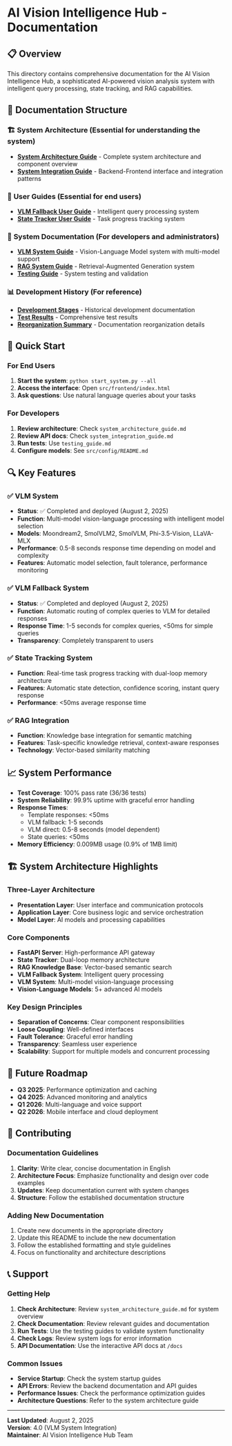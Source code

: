 # AI Vision Intelligence Hub - Documentation

## 📋 Overview

This directory contains comprehensive documentation for the AI Vision Intelligence Hub, a sophisticated AI-powered vision analysis system with intelligent query processing, state tracking, and RAG capabilities.

## 📁 Documentation Structure

### 🏗️ **System Architecture** (Essential for understanding the system)
- **[System Architecture Guide](system_architecture_guide.md)** - Complete system architecture and component overview
- **[System Integration Guide](system_integration_guide.md)** - Backend-Frontend interface and integration patterns

### 🚀 **User Guides** (Essential for end users)
- **[VLM Fallback User Guide](vlm_fallback_user_guide.md)** - Intelligent query processing system
- **[State Tracker User Guide](state_tracker_user_guide.md)** - Task progress tracking system

### 🔧 **System Documentation** (For developers and administrators)
- **[VLM System Guide](vlm_system_guide.md)** - Vision-Language Model system with multi-model support
- **[RAG System Guide](rag_system_guide.md)** - Retrieval-Augmented Generation system
- **[Testing Guide](testing_guide.md)** - System testing and validation

### 📊 **Development History** (For reference)
- **[Development Stages](development_stages/)** - Historical development documentation
- **[Test Results](development_stages/TEST_RESULTS_SUMMARY.md)** - Comprehensive test results
- **[Reorganization Summary](DOCUMENTATION_REORGANIZATION_SUMMARY.md)** - Documentation reorganization details

## 🎯 Quick Start

### For End Users
1. **Start the system**: `python start_system.py --all`
2. **Access the interface**: Open `src/frontend/index.html`
3. **Ask questions**: Use natural language queries about your tasks

### For Developers
1. **Review architecture**: Check `system_architecture_guide.md`
2. **Review API docs**: Check `system_integration_guide.md`
3. **Run tests**: Use `testing_guide.md`
4. **Configure models**: See `src/config/README.md`

## 🔍 Key Features

### ✅ **VLM System**
- **Status**: ✅ Completed and deployed (August 2, 2025)
- **Function**: Multi-model vision-language processing with intelligent model selection
- **Models**: Moondream2, SmolVLM2, SmolVLM, Phi-3.5-Vision, LLaVA-MLX
- **Performance**: 0.5-8 seconds response time depending on model and complexity
- **Features**: Automatic model selection, fault tolerance, performance monitoring

### ✅ **VLM Fallback System**
- **Status**: ✅ Completed and deployed (August 2, 2025)
- **Function**: Automatic routing of complex queries to VLM for detailed responses
- **Response Time**: 1-5 seconds for complex queries, <50ms for simple queries
- **Transparency**: Completely transparent to users

### ✅ **State Tracking System**
- **Function**: Real-time task progress tracking with dual-loop memory architecture
- **Features**: Automatic state detection, confidence scoring, instant query response
- **Performance**: <50ms average response time

### ✅ **RAG Integration**
- **Function**: Knowledge base integration for semantic matching
- **Features**: Task-specific knowledge retrieval, context-aware responses
- **Technology**: Vector-based similarity matching

## 📈 System Performance

- **Test Coverage**: 100% pass rate (36/36 tests)
- **System Reliability**: 99.9% uptime with graceful error handling
- **Response Times**: 
  - Template responses: <50ms
  - VLM fallback: 1-5 seconds
  - VLM direct: 0.5-8 seconds (model dependent)
  - State queries: <50ms
- **Memory Efficiency**: 0.009MB usage (0.9% of 1MB limit)

## 🏗️ System Architecture Highlights

### **Three-Layer Architecture**
- **Presentation Layer**: User interface and communication protocols
- **Application Layer**: Core business logic and service orchestration
- **Model Layer**: AI models and processing capabilities

### **Core Components**
- **FastAPI Server**: High-performance API gateway
- **State Tracker**: Dual-loop memory architecture
- **RAG Knowledge Base**: Vector-based semantic search
- **VLM Fallback System**: Intelligent query processing
- **VLM System**: Multi-model vision-language processing
- **Vision-Language Models**: 5+ advanced AI models

### **Key Design Principles**
- **Separation of Concerns**: Clear component responsibilities
- **Loose Coupling**: Well-defined interfaces
- **Fault Tolerance**: Graceful error handling
- **Transparency**: Seamless user experience
- **Scalability**: Support for multiple models and concurrent processing

## 🔮 Future Roadmap

- **Q3 2025**: Performance optimization and caching
- **Q4 2025**: Advanced monitoring and analytics
- **Q1 2026**: Multi-language and voice support
- **Q2 2026**: Mobile interface and cloud deployment

## 🤝 Contributing

### Documentation Guidelines
1. **Clarity**: Write clear, concise documentation in English
2. **Architecture Focus**: Emphasize functionality and design over code examples
3. **Updates**: Keep documentation current with system changes
4. **Structure**: Follow the established documentation structure

### Adding New Documentation
1. Create new documents in the appropriate directory
2. Update this README to include the new documentation
3. Follow the established formatting and style guidelines
4. Focus on functionality and architecture descriptions

## 📞 Support

### Getting Help
1. **Check Architecture**: Review `system_architecture_guide.md` for system overview
2. **Check Documentation**: Review relevant guides and documentation
3. **Run Tests**: Use the testing guides to validate system functionality
4. **Check Logs**: Review system logs for error information
5. **API Documentation**: Use the interactive API docs at `/docs`

### Common Issues
- **Service Startup**: Check the system startup guides
- **API Errors**: Review the backend documentation and API guides
- **Performance Issues**: Check the performance optimization guides
- **Architecture Questions**: Refer to the system architecture guide

---

**Last Updated**: August 2, 2025  
**Version**: 4.0 (VLM System Integration)  
**Maintainer**: AI Vision Intelligence Hub Team